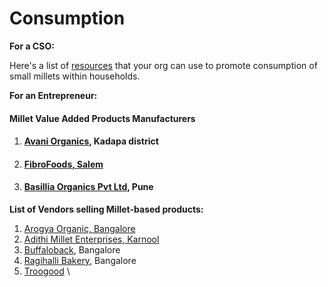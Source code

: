 # Consumption

**For a CSO:**

Here's a list of [resources](https://www.dhan.org/smallmilletfoundation/consumption-smallmillet.php) that your org can use to promote consumption of small millets within households.



**For an Entrepreneur:**&#x20;

#### Millet Value Added Products Manufacturers

1. #### [Avani Organics](http://avanniorganics.com/Contact), Kadapa district
2. #### [FibroFoods, Salem ](https://fibrofoods.com/millet-private-label-manufacturer/)
3. #### [Basillia Organics Pvt Ltd](https://app.swapcard.com/event/gulfood-2022-1/person/RXZlbnRQZW9wbGVfMTk4Njc4MzQ=), Pune

**List of Vendors selling Millet-based products:**

1. [Arogya Organic, Bangalore](https://www.facebook.com/arogyaorganic?hc\_ref=ART79jnnwt1revWsMJmAKU-uZf3YcJ03Vn2kd2WqKVhvV2fHq4\_KITRU\_gpxaA1ynlk\&fref=nf&\_\_xts\_\_\[0]=68.ARBjzxq\_VBSoXjsbSu\_LOzH8p-Sq-HAl7ha33piWV2MmVj-9TmTBV\_-EnV9glae8O-nfjHk55axgeC\_kQFS42tX2IVUUfFSGSPraUaweI8LwaOV\_gxB\_tXu4-DJ-orTPLY2o4P3R3sh6LMWK2m956BMMf7fF-rkREKczVCyl0iUEIAzviiY2AHAmQcYnQJ9c-gSVV0vvlRFNlKi5kk4kwDCUR8CPruo81Id-4dcXJBWG\_Md5JS\_8T2KUKZrll3DkfpObVu-liWgUhsNCRFHgGDQKt9zb1-kV)
2. [Adithi Millet Enterprises, Karnool](https://vc4a.com/ventures/adithi-millets-private-limited/)
3. [Buffaloback](http://www.buffalobackcollective.com/), Bangalore
4. [Ragihalli Bakery](https://www.facebook.com/Vasudhabakery), Bangalore
5. [Troogood](https://store.troogood.com/) \

